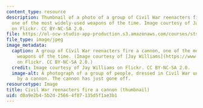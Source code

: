 ```yaml
---
content_type: resource
description: Thumbnail of a photo of a group of Civil War reenacters firing a cannon,
  one of the most widely-used weapons of the time. Image courtesy of Jay Williams
  on Flickr. CC BY-NC-SA 2.0.
file: https://ol-ocw-studio-app-production.s3.amazonaws.com/courses/sts-427-the-civil-war-and-the-emergence-of-modern-america-1861-1890-spring-2015/d0a9e2b45b2d25664f87135d5f1ae3b1_sts-427s15-th.jpg
file_type: image/jpeg
image_metadata:
  caption: A group of Civil War reenacters fire a cannon, one of the most widely-used
    weapons of the time. (Image courtesy of [Jay Williams](https://www.flickr.com/photos/differentview/3415885853/)
    on Flickr. CC BY-NC-SA 2.0.)
  credit: Image courtesy of Jay Williams on Flickr. CC BY-NC-SA 2.0.
  image-alt: A photograph of a group of people, dressed in Civil War uniforms, standing
    by a cannon. The cannon has just gone off.
resourcetype: Image
title: Civil War reenacters fire a cannon (thumbnail)
uid: d0a9e2b4-5b2d-2566-4f87-135d5f1ae3b1
---
```

